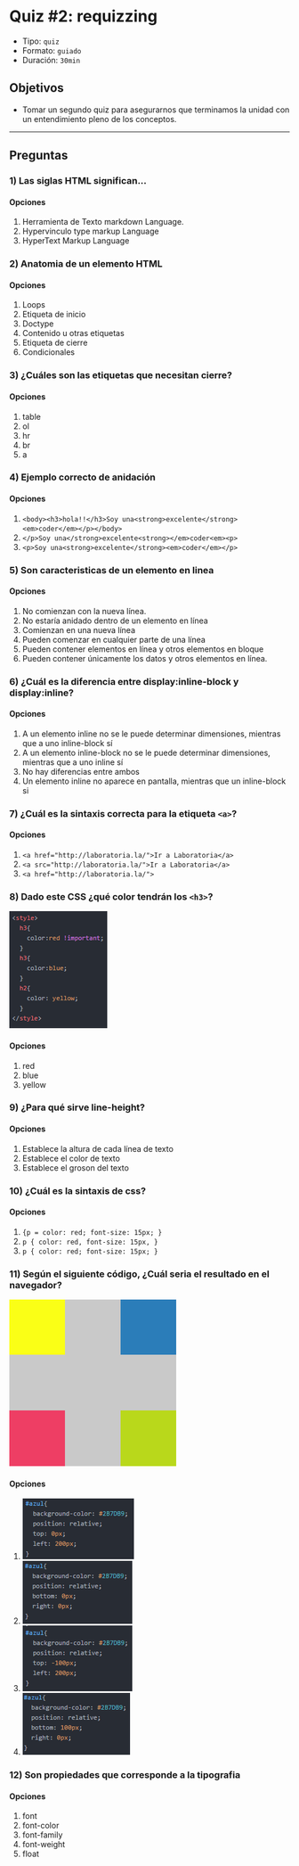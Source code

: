 # Quiz #2: requizzing

- Tipo: `quiz`
- Formato: `guiado`
- Duración: `30min`

## Objetivos

- Tomar un segundo quiz para asegurarnos que terminamos la unidad con un
entendimiento pleno de los conceptos.

***

## Preguntas

### 1) Las siglas HTML significan...

#### Opciones
1. Herramienta de Texto markdown Language.
2. Hypervinculo type markup Language
3. HyperText Markup Language

<solution style="display:none;">3</solution>

### 2) Anatomia de un elemento HTML

#### Opciones
1. Loops
2. Etiqueta de inicio
3. Doctype
4. Contenido u otras etiquetas
5. Etiqueta de cierre
6. Condicionales

<solution style="display:none;">1,4,5</solution>

### 3) ¿Cuáles son las etiquetas que necesitan cierre?

#### Opciones
1. table
2. ol
3. hr
4. br
5. a

<solution style="display:none;">1,2,5</solution>

### 4) Ejemplo correcto de anidación

#### Opciones
1. `<body><h3>hola!!</h3>Soy una<strong>excelente</strong><em>coder</em></p></body>`
2. `</p>Soy una</strong>excelente<strong></em>coder<em><p>`
3. `<p>Soy una<strong>excelente</strong><em>coder</em></p>`

<solution style="display:none;">3</solution>

### 5) Son caracteristicas de un elemento en linea

#### Opciones
1. No comienzan con la nueva línea.
2. No estaría anidado dentro de un elemento en línea
3. Comienzan en una nueva línea
4. Pueden comenzar en cualquier parte de una línea
5. Pueden contener elementos en línea y otros elementos en bloque
6. Pueden contener únicamente los datos y otros elementos en línea.

<solution style="display:none;">1,4,6</solution>

### 6) ¿Cuál es la diferencia entre display:inline-block y display:inline?

#### Opciones
1. A un elemento inline no se le puede determinar dimensiones, mientras que a uno inline-block sí
2. A un elemento inline-block no se le puede determinar dimensiones, mientras que a uno inline sí
3. No hay diferencias entre ambos
4. Un elemento inline no aparece en pantalla, mientras que un inline-block si

<solution style="display:none;">1</solution>

### 7) ¿Cuál es la sintaxis correcta para la etiqueta `<a>`?

#### Opciones
1. `<a href="http://laboratoria.la/">Ir a Laboratoria</a>`
2. `<a src="http://laboratoria.la/">Ir a Laboratoria</a>`
3. `<a href="http://laboratoria.la/">`

<solution style="display:none;">1</solution>

### 8) Dado este CSS ¿qué color tendrán los `<h3>`?
![style h3](styleh3.png)

#### Opciones
1. red
2. blue
3. yellow

<solution style="display:none;">1</solution>

### 9) ¿Para qué sirve line-height?

#### Opciones
1. Establece la altura de cada línea de texto
2. Establece el color de texto
3. Establece el groson del texto

<solution style="display:none">1</solution>

### 10) ¿Cuál es la sintaxis de css?

#### Opciones
1. `{p = color: red; font-size: 15px; }`
2. `p { color: red, font-size: 15px, }`
3. `p { color: red; font-size: 15px; }`

<solution style="display:none">3</solution>

### 11) Según el siguiente código, ¿Cuál seria el resultado en el navegador?
![cascada](positioning.png)

#### Opciones
1. ![cascada](pos-option1.png)
2. ![cascada](pos-option2.png)
3. ![cascada](pos-option3.png)
4. ![cascada](pos-option4.png)

<solution style="display:none">3</solution>

### 12) Son propiedades que corresponde a la tipografia

#### Opciones
1. font
2. font-color
3. font-family
4. font-weight
5. float

<solution style="display:none">3,4</solution>
